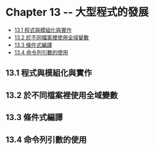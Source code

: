 # Chapter 13 -- 大型程式的發展 #

* [13.1 程式與模組化與實作](#131-程式與模組化與實作)
* [13.2 於不同檔案裡使用全域變數](#132-於不同檔案裡使用全域變數)
* [13.3 條件式編譯](#133-條件式編譯)
* [13.4 命令列引數的使用](#134-命令列引數的使用)

## 13.1 程式與模組化與實作 ##

## 13.2 於不同檔案裡使用全域變數 ##

## 13.3 條件式編譯 ##

## 13.4 命令列引數的使用 ##
